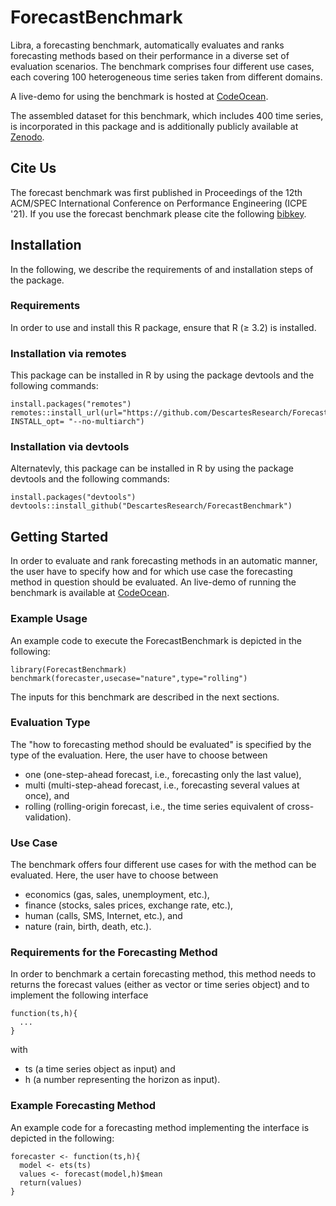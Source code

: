# ForecastBenchmark

Libra, a forecasting benchmark, automatically evaluates and ranks forecasting methods based on their performance in a diverse set of evaluation scenarios. The benchmark comprises four different use cases, each covering 100 heterogeneous time series taken from different domains. 

A live-demo for using the benchmark is hosted at [CodeOcean](https://doi.org/10.24433/CO.3240518.v1). 

The assembled dataset for this benchmark, which includes 400 time series, is incorporated in this package and is additionally publicly available at [Zenodo](http://doi.org/10.5281/zenodo.4399959).

## Cite Us

The forecast benchmark was first published in Proceedings of the 12th ACM/SPEC International Conference on Performance Engineering (ICPE '21). If you use the forecast benchmark please cite the following [bibkey](CITE.md).


## Installation
In the following, we describe the requirements of and installation steps of the package. 

### Requirements
In order to use and install this R package, ensure that R (≥ 3.2) is installed.

### Installation via remotes
This package can be installed in R by using the package devtools and the following commands:

```
install.packages("remotes")
remotes::install_url(url="https://github.com/DescartesResearch/ForecastBenchmark/archive/master.zip", INSTALL_opt= "--no-multiarch")
```

### Installation via devtools
Alternatevly, this package can be installed in R by using the package devtools and the following commands:

```
install.packages("devtools") 
devtools::install_github("DescartesResearch/ForecastBenchmark") 
``` 

## Getting Started
In order to evaluate and rank forecasting methods in an automatic manner, the user have to specify how and for which use case the forecasting method in question should be evaluated. An live-demo of running the benchmark is available at [CodeOcean](https://doi.org/10.24433/CO.3240518.v1).

### Example Usage
An example code to execute the ForecastBenchmark is depicted in the following:
```
library(ForecastBenchmark)
benchmark(forecaster,usecase="nature",type="rolling")
```
The inputs for this benchmark are described in the next sections.

### Evaluation Type
The "how to forecasting method should be evaluated" is specified by the type of the evaluation. Here, the user have to choose between
* one (one-step-ahead forecast, i.e., forecasting only the last value), 
* multi (multi-step-ahead forecast, i.e., forecasting several values at once), and
* rolling (rolling-origin forecast, i.e., the time series equivalent of cross-validation).  

### Use Case
The benchmark offers four different use cases for with the method can be evaluated. Here, the user have to choose between
* economics (gas, sales, unemployment, etc.), 
* finance (stocks, sales prices, exchange rate, etc.),
* human (calls, SMS, Internet, etc.), and
* nature (rain, birth, death, etc.). 

### Requirements for the Forecasting Method
In order to benchmark a certain forecasting method, this method needs to returns the forecast values (either as vector or time series object) and to implement the following interface
```
function(ts,h){
  ...
}
```
with
* ts (a time series object as input) and
* h (a number representing the horizon as input).

### Example Forecasting Method
An example code for a forecasting method implementing the interface is depicted in the following:
```
forecaster <- function(ts,h){
  model <- ets(ts)
  values <- forecast(model,h)$mean
  return(values)
}
```




